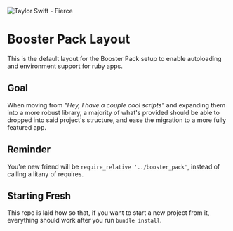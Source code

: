 ![Taylor Swift - Fierce](https://www.trueheart78.com/assets/images/resume/taylor-what-i-want.gif)

# Booster Pack Layout

This is the default layout for the Booster Pack setup to enable autoloading
and environment support for ruby apps.

## Goal

When moving from _"Hey, I have a couple cool scripts"_ and expanding them into a more robust
library, a majority of what's provided should be able to dropped into said project's structure,
and ease the migration to a more fully featured app.

## Reminder

You're new friend will be `require_relative '../booster_pack'`, instead of calling a litany of
requires.

## Starting Fresh

This repo is laid how so that, if you want to start a new project from it, everything should
work after you run `bundle install`.
